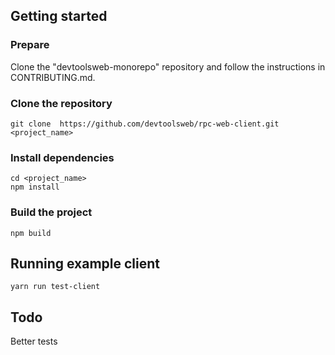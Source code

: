 ## Getting started

### Prepare

Clone the "devtoolsweb-monorepo" repository and follow the instructions in CONTRIBUTING.md.

### Clone the repository

```
git clone  https://github.com/devtoolsweb/rpc-web-client.git <project_name>
```

### Install dependencies

```
cd <project_name>
npm install
```

### Build the project

```
npm build
```

## Running example client

```
yarn run test-client
```

## Todo

Better tests
